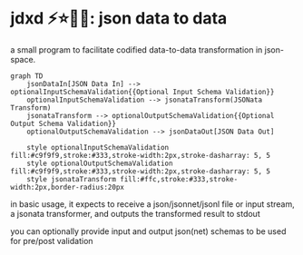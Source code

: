 # jdxd ⚡️⭐️🔀✨: json data to data

a small program to facilitate codified data-to-data transformation in json-space.

```mermaid
graph TD
    jsonDataIn[JSON Data In] --> optionalInputSchemaValidation{{Optional Input Schema Validation}}
    optionalInputSchemaValidation --> jsonataTransform(JSONata Transform)
    jsonataTransform --> optionalOutputSchemaValidation{{Optional Output Schema Validation}}
    optionalOutputSchemaValidation --> jsonDataOut[JSON Data Out]

    style optionalInputSchemaValidation fill:#c9f9f9,stroke:#333,stroke-width:2px,stroke-dasharray: 5, 5
    style optionalOutputSchemaValidation fill:#c9f9f9,stroke:#333,stroke-width:2px,stroke-dasharray: 5, 5
    style jsonataTransform fill:#ffc,stroke:#333,stroke-width:2px,border-radius:20px
```

in basic usage, it expects to receive a json/jsonnet/jsonl file or input stream, a jsonata transformer, and outputs the transformed result to stdout

you can optionally provide input and output json(net) schemas to be used for pre/post validation
